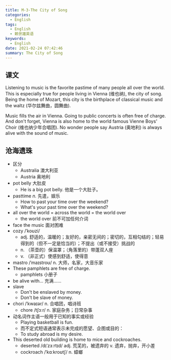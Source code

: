 ```yaml
---
title: M-3-The City of Song
categories:
  - English
tags:
  - English
  - 赖世雄英语
keywords:
  - English
date: 2021-02-24 07:42:46
summary: The City of Song
---
```


## 课文

Listening to music is the favorite pastime of many people all over the world. This is especially true for people living in Vienna (维也纳), the city of song. Being the home of Mozart, this city is the birthplace of classical music and the waltz (华尔兹舞曲，圆舞曲).

Music fills the air in Vienna. Going to public concerts is often free of charge. And don't forget, Vienna is also home to the world famous Vienne Boys' Choir (维也纳少年合唱团). No wonder people say Austria (奥地利) is always alive with the sound of music.


## 沧海遗珠

- 区分
    - Australia  澳大利亚
    - Austria 奥地利
- pot belly 大肚皮
    - He is a big pot belly. 他是一个大肚子。
- pasttime *n.* 先遣，娱乐
    - How to past your time over the weekend?
    - What's your past time over the weekend?
- all over the world = across the world = the world over
    - the world over 前不可加任何介词
- face the music 面对困难
- cozy /ˈkoʊzi/ 
    - adj. 舒适的，温暖的；友好的，亲密无间的；密切的，互相勾结的；轻易得到的（但不一定是恰当的）；不提出（或不接受）挑战的
    - n. （茶壶的）保温罩；（角落里的）带蓬双人座
    - v. （非正式）使感到舒适，使得意
- mastro  /ˈmaɪstroʊ/ n. 大师，名家，大音乐家
- These pamphlets are free of charge.
    - pamphlets 小册子
- be alive with...  充满……
- slave
    - Don't be enslaved by money.
    - Don't be slave of money.
- chori  /ˈkwaɪər/  n. 合唱团，唱诗班
    - chore  /tʃɔːr/ n. 家庭杂务；日常杂事
- 动名词作主语一般用于已知的事实或经验
    - Playing basketball is fun.
    - 而不定式短语通常表示未完成的愿望、企图或目的：
    - To study abroad is my desire.
- This deserted old building is home to mice and cockroaches.
    - deserted /dɪˈzɜːrtɪd/ adj. 荒芜的，被遗弃的 v. 遗弃，抛弃，开小差
    - cockroach /ˈkɑːkroʊtʃ/ n. 蟑螂